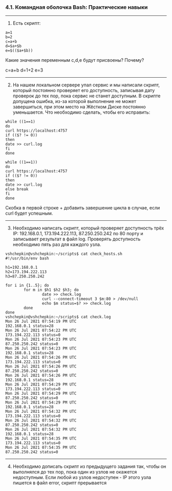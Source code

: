 ### 4.1. Командная оболочка Bash: Практические навыки

---
1.	Есть скрипт:
```
a=1
b=2
c=a+b
d=$a+$b
e=$(($a+$b))
```
Какие значения переменным c,d,e будут присвоены? Почему?

c=a+b d=1+2 e=3

---
2.	На нашем локальном сервере упал сервис и мы написали скрипт, который постоянно проверяет его доступность, записывая дату проверок до тех пор, пока сервис не станет доступным.
В скрипте допущена ошибка, из-за которой выполнение не может завершиться, при этом место на Жёстком Диске постоянно уменьшается. Что необходимо сделать, чтобы его исправить:
```
while ((1==1)
do
curl https://localhost:4757
if (($? != 0))
then
date >> curl.log
fi
done
```

```
while ((1==1))
do
curl https://localhost:4757
if (($? != 0))
then
date >> curl.log
else break
fi
done
```
Скобка в первой строке + добавить завершение цикла в случае, если curl будет успешным.

---
3.	Необходимо написать скрипт, который проверяет доступность трёх IP: 192.168.0.1, 173.194.222.113, 87.250.250.242 по 80 порту и записывает результат в файл log.
Проверять доступность необходимо пять раз для каждого узла.

```
vshchepkin@vshchepkin:~/scripts$ cat check_hosts.sh 
#!/usr/bin/env bash

h1=192.168.0.1
h2=173.194.222.113
h3=87.250.250.242

for i in {1..5}; do
        for m in $h1 $h2 $h3; do
                date >> check.log
                curl --connect-timeout 3 $m:80 > /dev/null
                echo $m status=$? >> check.log
        done
done
vshchepkin@vshchepkin:~/scripts$ cat check.log 
Mon 26 Jul 2021 07:54:19 PM UTC
192.168.0.1 status=28
Mon 26 Jul 2021 07:54:22 PM UTC
173.194.222.113 status=0
Mon 26 Jul 2021 07:54:23 PM UTC
87.250.250.242 status=0
Mon 26 Jul 2021 07:54:23 PM UTC
192.168.0.1 status=28
Mon 26 Jul 2021 07:54:26 PM UTC
173.194.222.113 status=0
Mon 26 Jul 2021 07:54:26 PM UTC
87.250.250.242 status=0
Mon 26 Jul 2021 07:54:26 PM UTC
192.168.0.1 status=28
Mon 26 Jul 2021 07:54:29 PM UTC
173.194.222.113 status=0
Mon 26 Jul 2021 07:54:29 PM UTC
87.250.250.242 status=0
Mon 26 Jul 2021 07:54:29 PM UTC
192.168.0.1 status=28
Mon 26 Jul 2021 07:54:32 PM UTC
173.194.222.113 status=0
Mon 26 Jul 2021 07:54:32 PM UTC
87.250.250.242 status=0
Mon 26 Jul 2021 07:54:32 PM UTC
192.168.0.1 status=28
Mon 26 Jul 2021 07:54:35 PM UTC
173.194.222.113 status=0
Mon 26 Jul 2021 07:54:35 PM UTC
87.250.250.242 status=0
```

---
4.	Необходимо дописать скрипт из предыдущего задания так, чтобы он выполнялся до тех пор, пока один из узлов не окажется недоступным. Если любой из узлов недоступен - 
IP этого узла пишется в файл error, скрипт прерывается

